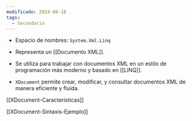 ```yaml
---
modificado: 2024-08-18
tags:
  - Secundario
---
```

+ Espacio de nombres: `System.Xml.Linq`

+ Representa un [[Documento XML]].

+ Se utiliza para trabajar con documentos XML en un estilo de programación más moderno y basado en [[LINQ]].

+ `XDocument` permite crear, modificar, y consultar documentos XML de manera eficiente y fluida.

[[XDocument-Características]]

[[XDocument-Sintaxis-Ejemplo]]
